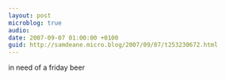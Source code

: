 ```yaml
---
layout: post
microblog: true
audio: 
date: 2007-09-07 01:00:00 +0100
guid: http://samdeane.micro.blog/2007/09/07/t253230672.html
---
```

in need of a friday beer
